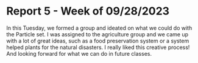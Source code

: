 # Report 5 - Week of 09/28/2023 #

In this Tuesday, we formed a group and ideated on what we could do with the Particle set. I was assigned to the agriculture group and we came up with a lot of great ideas, such as a food preservation system or a system helped plants for the natural disasters. 
I really liked this creative process! And looking forward for what we can do in future classes. 
